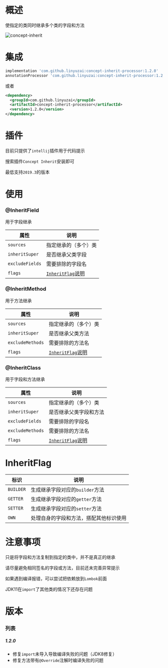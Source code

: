 # 概述

使指定的类同时继承多个类的字段和方法

![concept-inherit](https://user-images.githubusercontent.com/18523183/187874252-dfb853f5-9b5e-47df-9a40-412ece369675.gif)

# 集成

```gradle
implementation 'com.github.linyuzai:concept-inherit-processor:1.2.0'
annotationProcessor 'com.github.linyuzai:concept-inherit-processor:1.2.0'
```

或者

```xml
<dependency>
  <groupId>com.github.linyuzai</groupId>
  <artifactId>concept-inherit-processor</artifactId>
  <version>1.2.0</version>
</dependency>
```

# 插件

目前只提供了`intellij`插件用于代码提示

搜索插件`Concept Inherit`安装即可

最低支持`2019.3`的版本

# 使用

### @InheritField

用于字段继承

|属性|说明|
|-|-|
|`sources`|指定继承的（多个）类|
|`inheritSuper`|是否继承父类字段|
|`excludeFields`|需要排除的字段名|
|`flags`|[`InheritFlag`说明](#InheritFlag)|

### @InheritMethod

用于方法继承

|属性|说明|
|-|-|
|`sources`|指定继承的（多个）类|
|`inheritSuper`|是否继承父类方法|
|`excludeMethods`|需要排除的方法名|
|`flags`|[`InheritFlag`说明](#InheritFlag)|

### @InheritClass

用于字段和方法继承

|属性|说明|
|-|-|
|`sources`|指定继承的（多个）类|
|`inheritSuper`|是否继承父类字段和方法|
|`excludeFields`|需要排除的字段名|
|`excludeMethods`|需要排除的方法名|
|`flags`|[`InheritFlag`说明](#InheritFlag)|

# InheritFlag

|标识|说明|
|-|-|
|`BUILDER`|生成继承字段对应的`builder`方法|
|`GETTER`|生成继承字段对应的`getter`方法|
|`SETTER`|生成继承字段对应的`setter`方法|
|`OWN`|处理自身的字段和方法，搭配其他标识使用|

# 注意事项

只是将字段和方法复制到指定的类中，并不是真正的继承

请尽量避免相同签名的字段或方法，目前还未完善异常提示

如果遇到编译报错，可以尝试把依赖放到`Lombok`前面

JDK11在`import`了其他类的情况下还存在问题

# 版本

### 列表

##### 1.2.0

- 修复`import`未导入导致编译失败的问题（JDK8修复）
- 修复方法带有`@Override`注解时编译失败的问题